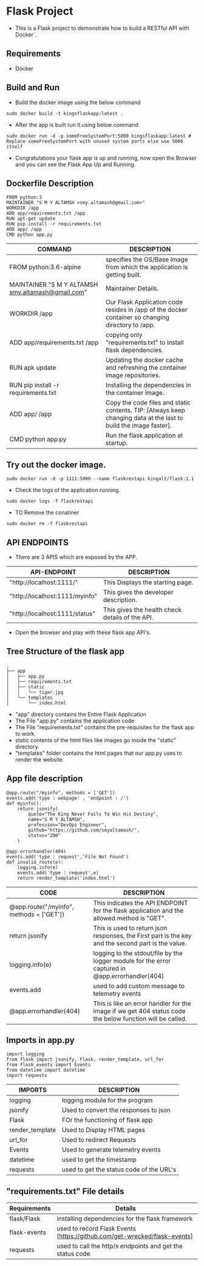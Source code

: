 # Flask Project
* This is a Flask project to demonstrate how to build a RESTful API with Docker`.

## Requirements
* Docker 

## Build and Run

* Build the docker image using the below command
```
sudo docker build -t kingsflaskapp:latest .

```
* After the app is built run it using below command
```
sudo docker run -d -p someFreeSystemPort:5000 kingsflaskapp:latest # Replace someFreeSystemPort with unused system ports else use 5000 itself 
```
* Congratulations your flask app is up and running, now open the Browser and you can see the Flask App Up and Running.

## Dockerfile Description
```
FROM python:3
MAINTAINER "S M Y ALTAMSH <smy.altamash@gmail.com>"
WORKDIR /app
ADD app/requirements.txt /app
RUN apt-get update
RUN pip install -r requirements.txt
ADD app/ /app
CMD python app.py
```

| COMMAND | DESCRIPTION |
| --- | --- |
| FROM python:3.6-alpine | specifies the OS/Base Image from which the application is getting built. |
| MAINTAINER "S M Y ALTAMSH <smy.altamash@gmail.com>" | Maintainer Details. |
| WORKDIR /app | Our Flask Application code resides in /app of the docker container so changing directory to /app. |
| ADD app/requirements.txt /app | copying only "requirements.txt" to install flask dependencies. |
| RUN apk update | Updating the docker cache and refreshing the container image repositories. |
| RUN pip install -r requirements.txt | Installing the dependencies in the container image. |
| ADD app/ /app | Copy the code files and static contents. TIP: [Always keep changing data at the last to build the image faster]. |
| CMD python app.py | Run the flask application at startup. |

## Try out the docker image.

```
sudo docker run -d -p 1111:5000 --name flaskrestapi kingalt/flask:1.1
```

* Check the logs of the application running.

```
sudo docker logs -f flaskrestapi
```

* TO Remove the conatiner

```
sudo docker rm -f flaskrestapi
```

## API ENDPOINTS

* There are 3 APIS which are exposed by the APP.

| API-ENDPOINT | DESCRIPTION |
| --- | --- |
| "http://localhost:1111/" | This Displays the starting page. |
| "http://localhost:1111/myinfo" | This gives the developer description. |
| "http://localhost:1111/status" | This gives the health check details of the API. |

* Open the browser and play with these flask app API's.

## Tree Structure of the flask app

```
.
├── app
│   ├── app.py
│   ├── requirements.txt
│   ├── static
│   │   └── tiger.jpg
│   └── templates
│       └── index.html
```

* "app" directory contains the Entire Flask Application
* The File "app.py" contains the application code
* The File "requirements.txt" contains the pre-requisites for the flask app to work.
* static contents of the html files like images go inside the "static" directory.
* "templates" folder contains the html pages that our app.py uses to render the website.

## App file description
```
@app.route("/myinfo", methods = ['GET'])
events.add('type : webpage' , 'endpoint : /')
def myinfo():
    return jsonify(
        quote="The King Never Fails To Win His Destiny",
        name="S M Y ALTAMSH",
        profession="DevOps Engineer",
        github="https://github.com/smyaltamash/",
        status="200"
    )

@app.errorhandler(404)
events.add('type : request','File Not Found')
def invalid_route(e):
    logging.info(e)
    events.add('type : request',e) 
    return render_template('index.html')

```
| CODE | DESCRIPTION |
| --- | --- |
| @app.route("/myinfo", methods = ['GET']) | This indicates the API ENDPOINT for the flask application and the allowed method is "GET". |
| return jsonify | This is used to return json responses, the First part is the key and the second part is the value. |
| logging.info(e) | logging to the stdout/file by the logger module for the error captured in @app.errorhandler(404) |
| events.add | used to add custom message to telemetry events |
| @app.errorhandler(404) | This is like an error handler for the image if we get 404 status code the below function will be called. |

## Imports in app.py

```
import logging                                                     
from flask import jsonify, Flask, render_template, url_for         
from flask_events import Events                                    
from datetime import datetime                                      
import requests                                                    
```

| IMPORTS | DESCRIPTION |
| --- | --- |
| logging | logging module for the program |
| jsonify | Used to convert the responses to json |
| Flask | FOr the functioning of flask app |
| render_template | Used to Display HTML pages |
| url_for | Used to redirect Requests |
| Events | Used to generate telemetry events |
| datetime | used to get the timestamp |
| requests | used to get the status code of the URL's |

## "requirements.txt" File details

| Requirements | Details |
| --- | --- |
| flask/Flask | installing dependencies for the flask framework |
| flask-events | used to record Flask Events [https://github.com/get-wrecked/flask-events] |
| requests | used to call the http/s endpoints and get the status code |
